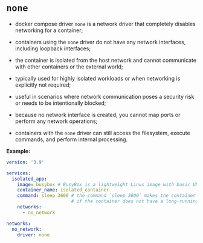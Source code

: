 # `none`

- docker compose driver `none` is a network driver that completely disables networking for a container;
- containers using the `none` driver do not have any network interfaces, including loopback interfaces;
- the container is isolated from the host network and cannot communicate with other containers or the external world;


- typically used for highly isolated workloads or when networking is explicitly not required;
- useful in scenarios where network communication poses a security risk or needs to be intentionally blocked;
- because no network interface is created, you cannot map ports or perform any network operations;


- containers with the `none` driver can still access the filesystem, execute commands, and perform internal processing.

**Example:**

```yaml
version: '3.9'

services:
  isolated_app:
    image: busybox # BusyBox is a lightweight Linux image with basic UNIX utilities for quick testing and minimal containers.
    container_name: isolated_container
    command: sleep 3600 # the command `sleep 3600` makes the container **pause for 3600 seconds (1 hour)**, keeping it running without doing anything else,
                        # if the container does not have a long-running process, it will immediately stop after starting.
    networks:
      - no_network

networks:
  no_network:
    driver: none
```
